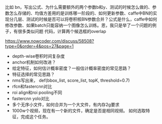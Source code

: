 

比如 bn，写出公式、为什么需要额外的两个参数b和y、测试的时候怎么做的、参数怎么存储的、均值方差用的是训练哪一阶段的、如何更新参数、caffe中BN的实现分几层、测试的时候是否可以将卷积核BN参数合并？公式是什么，caffe中如何修改参数、如果batch只能容纳一个图像怎么训练。恩，我只是举了一个问题的例子，有很多类似问题 代码，计算两个候选框的overlap

https://www.nowcoder.com/discuss/58508?type=0&order=4&pos=27&page=1


* depth-wise卷积时间复杂度
* anchor机制如何改进？
* 给定特征，如何估计概率密度？一般估计概率密度的常见思路？
* 特征选择的常见思路？
* nms写出来， def(bbox_list, score_list, topK, threshold=0.7)
* rfcn和fastercnn对比
* roi align和roi pooling不同
* fastercnn yolo对比
* 多个无序小文件，如何合并为一个大文件，有内存2g要求
* 1000w个视频，现在有一个新的文件，确定是否是相同视频。 如何选取特征，完成这个任务。
